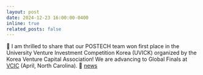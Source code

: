 ```yaml
---
layout: post
date: 2024-12-23 16:00:00-0400
inline: true
related_posts: false
---
```


🎉 I am thrilled to share that our POSTECH team won first place in the University Venture Investment Competition Korea (UVICK) organized by the Korea Venture Capital Association! We are advancing to Global Finals at [VCIC](https://www.vcic.org/) (April, North Carolina). 🥇 [news](https://www.bloter.net/news/articleView.html?idxno=628473)
